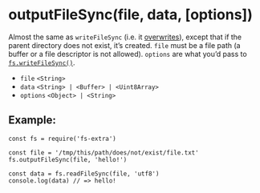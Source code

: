 outputFileSync(file, data, \[options\])
=======================================

Almost the same as `writeFileSync` (i.e. it [overwrites](http://pages.citebite.com/v2o5n8l2f5reb)), except that if the parent directory does not exist, it’s created. `file` must be a file path (a buffer or a file descriptor is not allowed). `options` are what you’d pass to [`fs.writeFileSync()`](https://nodejs.org/api/fs.html#fs_fs_writefilesync_file_data_options).

-   `file` `<String>`
-   `data` `<String> | <Buffer> | <Uint8Array>`
-   `options` `<Object> | <String>`

Example:
--------

    const fs = require('fs-extra')

    const file = '/tmp/this/path/does/not/exist/file.txt'
    fs.outputFileSync(file, 'hello!')

    const data = fs.readFileSync(file, 'utf8')
    console.log(data) // => hello!
